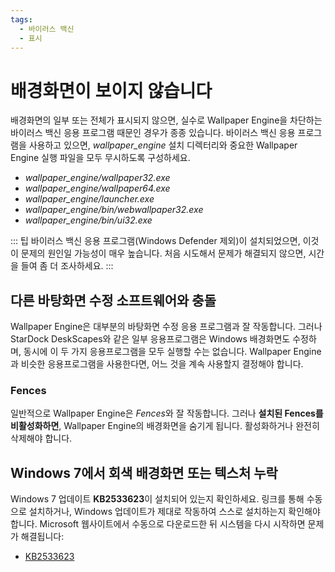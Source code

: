 ```yaml
---
tags:
  - 바이러스 백신
  - 표시
---
```


# 배경화면이 보이지 않습니다

배경화면의 일부 또는 전체가 표시되지 않으면, 실수로 Wallpaper Engine을 차단하는 바이러스 백신 응용 프로그램 때문인 경우가 종종 있습니다. 바이러스 백신 응용 프로그램을 사용하고 있으면, *wallpaper_engine* 설치 디렉터리와 중요한 Wallpaper Engine 실행 파일을 모두 무시하도록 구성하세요.

* *wallpaper_engine/wallpaper32.exe*
* *wallpaper_engine/wallpaper64.exe*
* *wallpaper_engine/launcher.exe*
* *wallpaper_engine/bin/webwallpaper32.exe*
* *wallpaper_engine/bin/ui32.exe*

::: 팁 바이러스 백신 응용 프로그램(Windows Defender 제외)이 설치되었으면, 이것이 문제의 원인일 가능성이 매우 높습니다. 처음 시도해서 문제가 해결되지 않으면, 시간을 들여 좀 더 조사하세요. :::

## 다른 바탕화면 수정 소프트웨어와 충돌

Wallpaper Engine은 대부분의 바탕화면 수정 응용 프로그램과 잘 작동합니다. 그러나 StarDock DeskScapes와 같은 일부 응용프로그램은 Windows 배경화면도 수정하며, 동시에 이 두 가지 응용프로그램을 모두 실행할 수는 없습니다. Wallpaper Engine과 비슷한 응용프로그램을 사용한다면, 어느 것을 계속 사용할지 결정해야 합니다.

### Fences

일반적으로 Wallpaper Engine은 *Fences*와 잘 작동합니다. 그러나 **설치된 Fences를 비활성화하면**, Wallpaper Engine의 배경화면을 숨기게 됩니다. 활성화하거나 완전히 삭제해야 합니다.

## Windows 7에서 회색 배경화면 또는 텍스처 누락

Windows 7 업데이트 **KB2533623**이 설치되어 있는지 확인하세요. 링크를 통해 수동으로 설치하거나, Windows 업데이트가 제대로 작동하여 스스로 설치하는지 확인해야 합니다. Microsoft 웹사이트에서 수동으로 다운로드한 뒤 시스템을 다시 시작하면 문제가 해결됩니다:

* [KB2533623](https://support.microsoft.com/en-us/help/2533623/microsoft-security-advisory-insecure-library-loading-could-allow-remot)